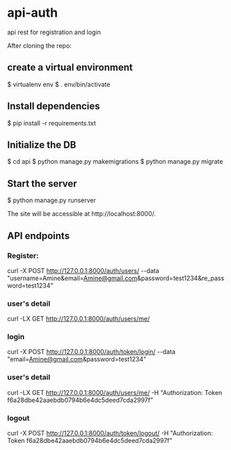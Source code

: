 # api-auth
api rest for registration and login 


After cloning the repo:
## create a virtual environment
$ virtualenv env
$ . env/bin/activate

## Install dependencies
$ pip install -r requirements.txt

## Initialize the DB
$ cd api
$ python manage.py makemigrations
$ python manage.py migrate

## Start the server
$ python manage.py runserver

The site will be accessible at http://localhost:8000/.

## API endpoints

### Register:
curl -X POST http://127.0.0.1:8000/auth/users/ --data "username=Amine&email=Amine@gmail.com&password=test1234&re_password=test1234"

### user's detail 
curl -LX GET http://127.0.0.1:8000/auth/users/me/

### login 
curl -X POST http://127.0.0.1:8000/auth/token/login/ --data "email=Amine@gmail.com&password=test1234"

### user's detail 
curl -LX GET http://127.0.0.1:8000/auth/users/me/ -H "Authorization: Token f6a28dbe42aaebdb0794b6e4dc5deed7cda2997f"

### logout
curl -X POST http://127.0.0.1:8000/auth/token/logout/ -H "Authorization: Token f6a28dbe42aaebdb0794b6e4dc5deed7cda2997f"

